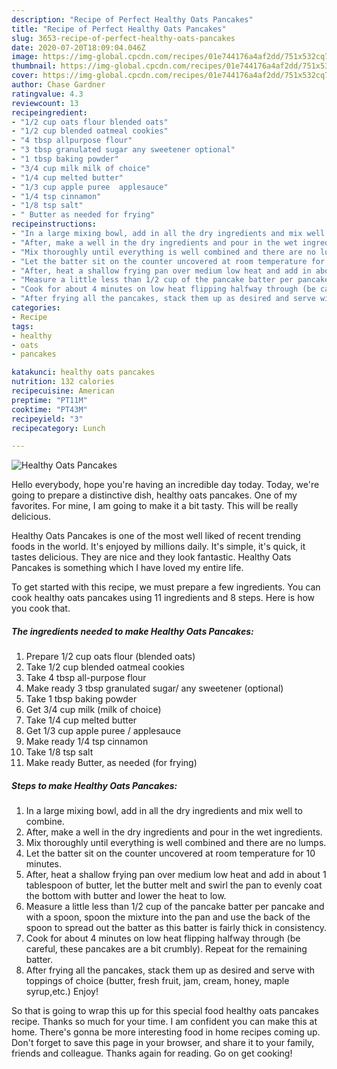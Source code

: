 ```yaml
---
description: "Recipe of Perfect Healthy Oats Pancakes"
title: "Recipe of Perfect Healthy Oats Pancakes"
slug: 3653-recipe-of-perfect-healthy-oats-pancakes
date: 2020-07-20T18:09:04.046Z
image: https://img-global.cpcdn.com/recipes/01e744176a4af2dd/751x532cq70/healthy-oats-pancakes-recipe-main-photo.jpg
thumbnail: https://img-global.cpcdn.com/recipes/01e744176a4af2dd/751x532cq70/healthy-oats-pancakes-recipe-main-photo.jpg
cover: https://img-global.cpcdn.com/recipes/01e744176a4af2dd/751x532cq70/healthy-oats-pancakes-recipe-main-photo.jpg
author: Chase Gardner
ratingvalue: 4.3
reviewcount: 13
recipeingredient:
- "1/2 cup oats flour blended oats"
- "1/2 cup blended oatmeal cookies"
- "4 tbsp allpurpose flour"
- "3 tbsp granulated sugar any sweetener optional"
- "1 tbsp baking powder"
- "3/4 cup milk milk of choice"
- "1/4 cup melted butter"
- "1/3 cup apple puree  applesauce"
- "1/4 tsp cinnamon"
- "1/8 tsp salt"
- " Butter as needed for frying"
recipeinstructions:
- "In a large mixing bowl, add in all the dry ingredients and mix well to combine."
- "After, make a well in the dry ingredients and pour in the wet ingredients."
- "Mix thoroughly until everything is well combined and there are no lumps."
- "Let the batter sit on the counter uncovered at room temperature for 10 minutes."
- "After, heat a shallow frying pan over medium low heat and add in about 1 tablespoon of butter, let the butter melt and swirl the pan to evenly coat the bottom with butter and lower the heat to low."
- "Measure a little less than 1/2 cup of the pancake batter per pancake and with a spoon, spoon the mixture into the pan and use the back of the spoon to spread out the batter as this batter is fairly thick in consistency."
- "Cook for about 4 minutes on low heat flipping halfway through (be careful, these pancakes are a bit crumbly). Repeat for the remaining batter."
- "After frying all the pancakes, stack them up as desired and serve with toppings of choice (butter, fresh fruit, jam, cream, honey, maple syrup,etc.) Enjoy!"
categories:
- Recipe
tags:
- healthy
- oats
- pancakes

katakunci: healthy oats pancakes 
nutrition: 132 calories
recipecuisine: American
preptime: "PT11M"
cooktime: "PT43M"
recipeyield: "3"
recipecategory: Lunch

---
```



![Healthy Oats Pancakes](https://img-global.cpcdn.com/recipes/01e744176a4af2dd/751x532cq70/healthy-oats-pancakes-recipe-main-photo.jpg)

Hello everybody, hope you're having an incredible day today. Today, we're going to prepare a distinctive dish, healthy oats pancakes. One of my favorites. For mine, I am going to make it a bit tasty. This will be really delicious.

Healthy Oats Pancakes is one of the most well liked of recent trending foods in the world. It's enjoyed by millions daily. It's simple, it's quick, it tastes delicious. They are nice and they look fantastic. Healthy Oats Pancakes is something which I have loved my entire life.




To get started with this recipe, we must prepare a few ingredients. You can cook healthy oats pancakes using 11 ingredients and 8 steps. Here is how you cook that.

<!--inarticleads1-->

##### The ingredients needed to make Healthy Oats Pancakes:

1. Prepare 1/2 cup oats flour (blended oats)
1. Take 1/2 cup blended oatmeal cookies
1. Take 4 tbsp all-purpose flour
1. Make ready 3 tbsp granulated sugar/ any sweetener (optional)
1. Take 1 tbsp baking powder
1. Get 3/4 cup milk (milk of choice)
1. Take 1/4 cup melted butter
1. Get 1/3 cup apple puree / applesauce
1. Make ready 1/4 tsp cinnamon
1. Take 1/8 tsp salt
1. Make ready  Butter, as needed (for frying)




<!--inarticleads2-->

##### Steps to make Healthy Oats Pancakes:

1. In a large mixing bowl, add in all the dry ingredients and mix well to combine.
1. After, make a well in the dry ingredients and pour in the wet ingredients.
1. Mix thoroughly until everything is well combined and there are no lumps.
1. Let the batter sit on the counter uncovered at room temperature for 10 minutes.
1. After, heat a shallow frying pan over medium low heat and add in about 1 tablespoon of butter, let the butter melt and swirl the pan to evenly coat the bottom with butter and lower the heat to low.
1. Measure a little less than 1/2 cup of the pancake batter per pancake and with a spoon, spoon the mixture into the pan and use the back of the spoon to spread out the batter as this batter is fairly thick in consistency.
1. Cook for about 4 minutes on low heat flipping halfway through (be careful, these pancakes are a bit crumbly). Repeat for the remaining batter.
1. After frying all the pancakes, stack them up as desired and serve with toppings of choice (butter, fresh fruit, jam, cream, honey, maple syrup,etc.) Enjoy!




So that is going to wrap this up for this special food healthy oats pancakes recipe. Thanks so much for your time. I am confident you can make this at home. There's gonna be more interesting food in home recipes coming up. Don't forget to save this page in your browser, and share it to your family, friends and colleague. Thanks again for reading. Go on get cooking!

